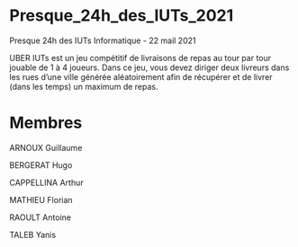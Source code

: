 # Presque_24h_des_IUTs_2021
Presque 24h des IUTs Informatique - 22 mail 2021

UBER IUTs est un jeu compétitif de livraisons de repas au tour par tour jouable de 1 à 4 
joueurs. Dans ce jeu, vous devez diriger deux livreurs dans les rues d’une ville générée 
aléatoirement afin de récupérer et de livrer (dans les temps) un maximum de repas.

# Membres

ARNOUX Guillaume

BERGERAT Hugo

CAPPELLINA Arthur

MATHIEU Florian

RAOULT Antoine

TALEB Yanis
